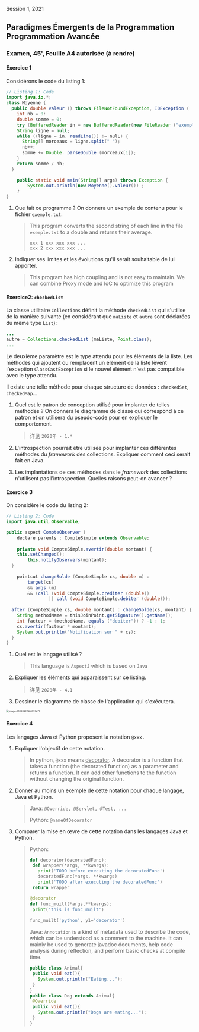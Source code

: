 Session 1, 2021

## Paradigmes Émergents de la Programmation Programmation Avancée

### Examen, 45', Feuille A4 autorisée (à rendre)

#### Exercice 1 

Considérons le code du listing 1:

```java
// Listing 1: Code
import java.io.*;
class Moyenne {
  public double valeur () throws FileNotFoundException, I0Exception (
	int nb = 0:
	double somme = 0:
	try (BufferedReader in = new BufferedReader(new FileReader ("exemplel.txt"))) {
    String ligne = null;
    while ((ligne = in. readLine()) != nulL) {
      String[] morceaux = ligne.split(" ");
      nb++;
      somme += Double. parseDouble (morceaux[1]);
    }
    return somme / nb;
  }

	public static void main(String[] args) throws Exception {
		System.out.println(new Moyenne().valeur()) ;
	}
}
```

1. Que fait ce programme ? On donnera un exemple de contenu pour le fichier `exemple.txt`.

   > This program converts the second string of each line in the file  `exemple.txt` to a double and returns their average.
   >
   > ```
   > xxx 1 xxx xxx xxx ...
   > xxx 2 xxx xxx xxx ...
   > ```

2. Indiquer ses limites et les évolutions qu'il serait souhaitable de lui apporter.

   > This program has high coupling and is not easy to maintain. We can combine Proxy mode and IoC to optimize this program

#### Exercice2: `checkedList`

La classe utilitaire `Collections` définit la méthode `checkedList` qui s'utilise de la manière suivante (en considérant que `maListe` et `autre` sont déclarées du même type `List`):

```java
...
autre = Collections.checkedList (maListe, Point.class);
...
```

Le deuxième paramètre est le type attendu pour les éléments de la liste. Les méthodes qui ajoutent ou remplacent un élément de la liste lèvent l'exception `ClassCastException` si le nouvel élément n'est pas compatible avec le type attendu.

Il existe une telle méthode pour chaque structure de données : `checkedSet`, `checkedMap`...

1. Quel est le patron de conception utilisé pour implanter de telles méthodes ? On donnera le diagramme de classe qui correspond à ce patron et on utilisera du pseudo-code pour en expliquer le comportement.

   > 详见 `2020年 - 1.*`

2. L'introspection pourrait être utilisée pour implanter ces différentes méthodes du *framework* des collections. Expliquer comment ceci serait fait en Java.

3. Les implantations de ces méthodes dans le *framework* des collections n'utilisent pas l'introspection. Quelles raisons peut-on avancer ?

#### Exercice 3 

On considère le code du listing 2:

```java
// Listing 2: Code
import java.util.Observable;

public aspect CompteObserver (
	declare parents : CompteSimple extends Observable;
  
	private void CompteSimple.avertir(double montant) {
    this.setChanged();
		this.notifyObservers(montant);
  }
  
	pointcut changeSolde (CompteSimple cs, double m) :
		target(cs)
		&& args (m)
		&& (call (void CompteSimple.crediter (double))
				|| call (void CompteSimple.debiter (double)));
  
  after (CompteSimple cs, double montant) : changeSolde(cs, montant) {
    String methodName = thisJoinPoint.getSignature().getName();
    int facteur = (methodName. equals ("debiter")) ? -1 : 1;
    cs.avertir(facteur * montant);
    System.out.println("Notification sur " + cs);
  }
}
```

1. Quel est le langage utilisé ?

   > This language is `AspectJ` which is based on `Java`

2. Expliquer les éléments qui apparaissent sur ce listing.

   > 详见 `2020年 - 4.1`

3. Dessiner le diagramme de classe de l'application qui s'exécutera.

<img src="image-20220627160733471.png" alt="image-20220627160733471" style="zoom:45%;" />

#### Exercice 4

Les langages Java et Python proposent la notation `@xxx.`

1. Expliquer l'objectif de cette notation.

   > In python, `@xxx` means <u>decorator</u>. A decorator is a function that takes a function (the decorated function) as a parameter and returns a function. It can add other functions to the function without changing the original function.

2. Donner au moins un exemple de cette notation pour chaque langage, Java et Python.

   > Java: `@Override, @Servlet, @Test, ...`
   >
   > Python: `@nameOfDecorator`

3. Comparer la mise en œvre de cette notation dans les langages Java et Python.

   >Python:
   >
   >```python
   >def decorator(decoratedFunc):
   >  def wrapper(*args, **kwargs):
   >    print('TODO before executing the decoratedFunc')
   >    decoratedFunc(*args, **kwargs)
   >    print('TODO after executing the decoratedFunc')
   >  return wrapper
   >
   >@decorator
   >def func_muilt(*args,**kwargs):
   >  print('this is func_muilt')
   >  
   >func_muilt('python', y1='decorator')
   >```
   >
   >Java: `Annotation` is a kind of metadata used to describe the code, which can be understood as a comment to the machine. It can mainly be used to generate javadoc documents, help code analysis during reflection, and perform basic checks at compile time.
   >
   >```java
   >public class Animal{
   >  public void eat(){
   >    System.out.println("Eating...");
   >  }
   >}
   >public class Dog extends Animal{
   >  @Override
   >  public void eat(){
   >    System.out.println("Dogs are eating...");
   >  }
   >}
   >```
   >
   >
   >
   >